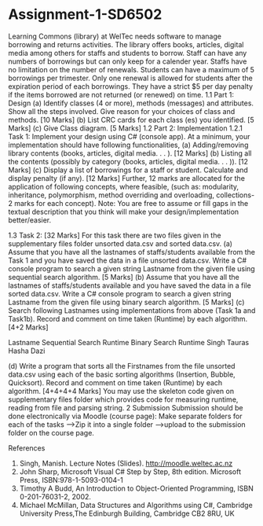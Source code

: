 # Assignment-1-SD6502
Learning Commons (library) at WelTec needs software to manage borrowing and returns activities. The
library offers books, articles, digital media among others for staffs and students to borrow. Staff can have
any numbers of borrowings but can only keep for a calender year. Staffs have no limitation on the number
of renewals. Students can have a maximum of 5 borrowings per trimester. Only one renewal is allowed for
students after the expiration period of each borrowings. They have a strict $5 per day penalty if the items
borrowed are not returned (or renewed) on time.
1.1 Part 1: Design
(a) Identify classes (4 or more), methods (messages) and attributes. Show all the steps involved. Give
reason for your choices of class and methods. [10 Marks]
(b) List CRC cards for each class (es) you identified. [5 Marks]
(c) Give Class diagram. [5 Marks]
1.2 Part 2: Implementation
1.2.1 Task 1:
Implement your design using C# (console app). At a minimum, your implementation should have following
functionalities,
(a) Adding/removing library contents (books, articles, digital media. . . ). [12 Marks]
(b) Listing all the contents (possibly by category (books, articles, digital media. . . )). [12 Marks]
(c) Display a list of borrowings for a staff or student. Calculate and display penalty (if any). [12 Marks]
Further, 12 marks are allocated for the application of following concepts, where feasible, (such as:
modularity, inheritance, polymorphism, method overriding and overloading, collections- 2 marks for each
concept).
Note: You are free to assume or fill gaps in the textual description that you think will make your design/implementation better/easier.

1.3 Task 2:
[32 Marks]
For this task there are two files given in the supplementary files folder unsorted data.csv and sorted data.csv.
(a) Assume that you have all the lastnames of staffs/students available from the Task 1 and you have
saved the data in a file unsorted data.csv. Write a C# console program to search a given string
Lastname from the given file using sequential search algorithm. [5 Marks]
(b) Assume that you have all the lastnames of staffs/students available and you have saved the data in a
file sorted data.csv. Write a C# console program to search a given string Lastname from the given
file using binary search algorithm. [5 Marks]
(c) Search following Lastnames using implementations from above (Task 1a and Task1b). Record and
comment on time taken (Runtime) by each algorithm. [4+2 Marks]

Lastname Sequential Search Runtime Binary Search Runtime
Singh
Tauras
Hasha
Dazi

(d) Write a program that sorts all the Firstnames from the file unsorted data.csv using each of the basic sorting algorithms (Insertion, Bubble, Quicksort). Record and comment on time taken (Runtime)
by each algorithm. [4+4+4+4 Marks]
You may use the skeleton code given on supplementary files folder which provides code for measuring
runtime, reading from file and parsing string.
2 Submission
Submission should be done electronically via Moodle (course page): Make separate folders for each of the
tasks –>Zip it into a single folder –>upload to the submission folder on the course page.

References
1. Singh, Manish. Lecture Notes (Slides). http://moodle.weltec.ac.nz
2. John Sharp, Microsoft Visual C# Step by Step, 8th edition. Microsoft Press, ISBN:978-1-5093-0104-1
3. Timothy A Budd, An Introduction to Object-Oriented Programming, ISBN 0-201-76031-2, 2002.
4. Michael McMillan, Data Structures and Algorithms using C#, Cambridge University Press,The Edinburgh Building, Cambridge CB2 8RU, UK